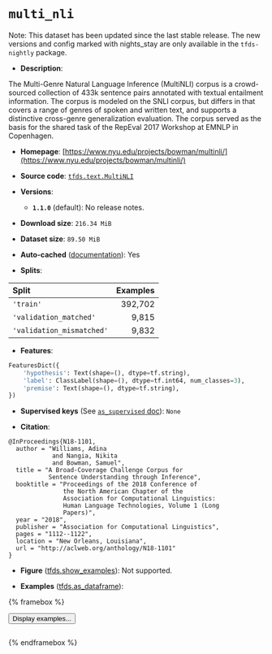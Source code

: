 <div itemscope itemtype="http://schema.org/Dataset">
  <div itemscope itemprop="includedInDataCatalog" itemtype="http://schema.org/DataCatalog">
    <meta itemprop="name" content="TensorFlow Datasets" />
  </div>
  <meta itemprop="name" content="multi_nli" />
  <meta itemprop="description" content="The Multi-Genre Natural Language Inference (MultiNLI) corpus is a&#10;crowd-sourced collection of 433k sentence pairs annotated with textual&#10;entailment information. The corpus is modeled on the SNLI corpus, but differs in&#10;that covers a range of genres of spoken and written text, and supports a&#10;distinctive cross-genre generalization evaluation. The corpus served as the&#10;basis for the shared task of the RepEval 2017 Workshop at EMNLP in Copenhagen.&#10;&#10;To use this dataset:&#10;&#10;```python&#10;import tensorflow_datasets as tfds&#10;&#10;ds = tfds.load(&#x27;multi_nli&#x27;, split=&#x27;train&#x27;)&#10;for ex in ds.take(4):&#10;  print(ex)&#10;```&#10;&#10;See [the guide](https://www.tensorflow.org/datasets/overview) for more&#10;informations on [tensorflow_datasets](https://www.tensorflow.org/datasets).&#10;&#10;" />
  <meta itemprop="url" content="https://www.tensorflow.org/datasets/catalog/multi_nli" />
  <meta itemprop="sameAs" content="https://www.nyu.edu/projects/bowman/multinli/" />
  <meta itemprop="citation" content="@InProceedings{N18-1101,&#10;  author = &quot;Williams, Adina&#10;            and Nangia, Nikita&#10;            and Bowman, Samuel&quot;,&#10;  title = &quot;A Broad-Coverage Challenge Corpus for&#10;           Sentence Understanding through Inference&quot;,&#10;  booktitle = &quot;Proceedings of the 2018 Conference of&#10;               the North American Chapter of the&#10;               Association for Computational Linguistics:&#10;               Human Language Technologies, Volume 1 (Long&#10;               Papers)&quot;,&#10;  year = &quot;2018&quot;,&#10;  publisher = &quot;Association for Computational Linguistics&quot;,&#10;  pages = &quot;1112--1122&quot;,&#10;  location = &quot;New Orleans, Louisiana&quot;,&#10;  url = &quot;http://aclweb.org/anthology/N18-1101&quot;&#10;}" />
</div>

# `multi_nli`

Note: This dataset has been updated since the last stable release. The new
versions and config marked with
<span class="material-icons" title="Available only in the tfds-nightly package">nights_stay</span>
are only available in the `tfds-nightly` package.

*   **Description**:

The Multi-Genre Natural Language Inference (MultiNLI) corpus is a crowd-sourced
collection of 433k sentence pairs annotated with textual entailment information.
The corpus is modeled on the SNLI corpus, but differs in that covers a range of
genres of spoken and written text, and supports a distinctive cross-genre
generalization evaluation. The corpus served as the basis for the shared task of
the RepEval 2017 Workshop at EMNLP in Copenhagen.

*   **Homepage**:
    [https://www.nyu.edu/projects/bowman/multinli/](https://www.nyu.edu/projects/bowman/multinli/)

*   **Source code**:
    [`tfds.text.MultiNLI`](https://github.com/tensorflow/datasets/tree/master/tensorflow_datasets/text/multi_nli.py)

*   **Versions**:

    *   **`1.1.0`** (default): No release notes.

*   **Download size**: `216.34 MiB`

*   **Dataset size**: `89.50 MiB`

*   **Auto-cached**
    ([documentation](https://www.tensorflow.org/datasets/performances#auto-caching)):
    Yes

*   **Splits**:

Split                     | Examples
:------------------------ | -------:
`'train'`                 | 392,702
`'validation_matched'`    | 9,815
`'validation_mismatched'` | 9,832

*   **Features**:

```python
FeaturesDict({
    'hypothesis': Text(shape=(), dtype=tf.string),
    'label': ClassLabel(shape=(), dtype=tf.int64, num_classes=3),
    'premise': Text(shape=(), dtype=tf.string),
})
```

*   **Supervised keys** (See
    [`as_supervised` doc](https://www.tensorflow.org/datasets/api_docs/python/tfds/load#args)):
    `None`

*   **Citation**:

```
@InProceedings{N18-1101,
  author = "Williams, Adina
            and Nangia, Nikita
            and Bowman, Samuel",
  title = "A Broad-Coverage Challenge Corpus for
           Sentence Understanding through Inference",
  booktitle = "Proceedings of the 2018 Conference of
               the North American Chapter of the
               Association for Computational Linguistics:
               Human Language Technologies, Volume 1 (Long
               Papers)",
  year = "2018",
  publisher = "Association for Computational Linguistics",
  pages = "1112--1122",
  location = "New Orleans, Louisiana",
  url = "http://aclweb.org/anthology/N18-1101"
}
```

*   **Figure**
    ([tfds.show_examples](https://www.tensorflow.org/datasets/api_docs/python/tfds/visualization/show_examples)):
    Not supported.

*   **Examples**
    ([tfds.as_dataframe](https://www.tensorflow.org/datasets/api_docs/python/tfds/as_dataframe)):

<!-- mdformat off(HTML should not be auto-formatted) -->

{% framebox %}

<button id="displaydataframe">Display examples...</button>
<div id="dataframecontent" style="overflow-x:scroll"></div>
<script src="https://www.gstatic.com/external_hosted/jquery2.min.js"></script>
<script>
var url = "https://storage.googleapis.com/tfds-data/visualization/dataframe/multi_nli-1.1.0.html";
$(document).ready(() => {
  $("#displaydataframe").click((event) => {
    // Disable the button after clicking (dataframe loaded only once).
    $("#displaydataframe").prop("disabled", true);

    // Pre-fetch and display the content
    $.get(url, (data) => {
      $("#dataframecontent").html(data);
    }).fail(() => {
      $("#dataframecontent").html(
        'Error loading examples. If the error persist, please open '
        + 'a new issue.'
      );
    });
  });
});
</script>

{% endframebox %}

<!-- mdformat on -->